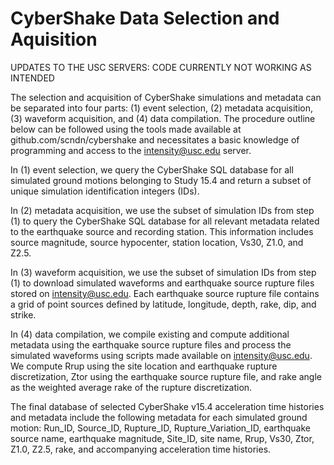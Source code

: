 # CyberShake Data Selection and Aquisition

UPDATES TO THE USC SERVERS: CODE CURRENTLY NOT WORKING AS INTENDED

The selection and acquisition of CyberShake simulations and metadata can be separated into four parts: (1) event selection, (2) metadata acquisition, (3) waveform acquisition, and (4) data compilation. The procedure outline below can be followed using the tools made available at github.com/scndn/cybershake and necessitates a basic knowledge of programming and access to the intensity@usc.edu server.

In (1) event selection, we query the CyberShake SQL database for all simulated ground motions belonging to Study 15.4 and return a subset of unique simulation identification integers (IDs).

In (2) metadata acquisition, we use the subset of simulation IDs from step (1) to query the CyberShake SQL database for all relevant metadata related to the earthquake source and recording station. This information includes source magnitude, source hypocenter, station location, Vs30, Z1.0, and Z2.5.

In (3) waveform acquisition, we use the subset of simulation IDs from step (1) to download simulated waveforms and earthquake source rupture files stored on intensity@usc.edu. Each earthquake source rupture file contains a grid of point sources defined by latitude, longitude, depth, rake, dip, and strike.

In (4) data compilation, we compile existing and compute additional metadata using the earthquake source rupture files and process the simulated waveforms using scripts made available on intensity@usc.edu. We compute Rrup using the site location and earthquake rupture discretization, Ztor using the earthquake source rupture file, and rake angle as the weighted average rake of the rupture discretization.

The final database of selected CyberShake v15.4 acceleration time histories and metadata include the following metadata for each simulated ground motion: Run_ID, Source_ID, Rupture_ID, Rupture_Variation_ID, earthquake source name, earthquake magnitude, Site_ID, site name, Rrup, Vs30, Ztor, Z1.0, Z2.5, rake, and accompanying acceleration time histories.

